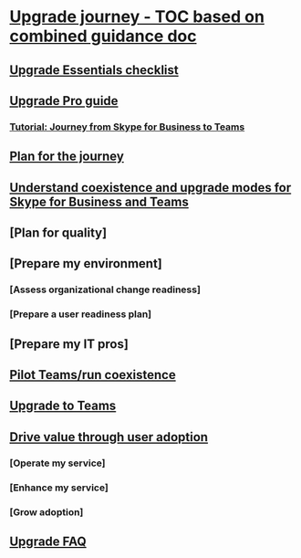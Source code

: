 # [Upgrade journey - TOC based on combined guidance doc](index.md)
## [Upgrade Essentials checklist](../upgrade-essentials.md)
## [Upgrade Pro guide](../upgrade-pro.md)
### [Tutorial: Journey from Skype for Business to Teams](../Tutorial-Journey-SkypeforBusiness-to-Teams.yml)
## [Plan for the journey](../pilot-essentials.md)
## [Understand coexistence and upgrade modes for Skype for Business and Teams](../upgrade-and-coexistence-of-skypeforbusiness-and-teams.md)
## [Plan for quality]
## [Prepare my environment]
### [Assess organizational change readiness]
### [Prepare a user readiness plan]
## [Prepare my IT pros]
## [Pilot Teams/run coexistence](../pilot-essentials.md)
## [Upgrade to Teams](../upgrade-to-teams.md)
## [Drive value through user adoption](../continue-journey.md)
### [Operate my service]
### [Enhance my service]
### [Grow adoption]
## [Upgrade FAQ](../FAQ-journey.md)


